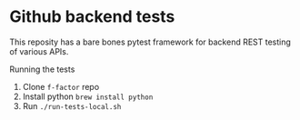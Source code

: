 # Github backend tests
This reposity has a bare bones pytest framework for backend REST testing of various APIs. 

Running the tests
1. Clone `f-factor` repo
2. Install python `brew install python`
3. Run `./run-tests-local.sh`

